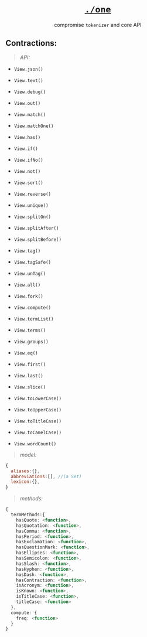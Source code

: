 <h1 align="center">
  <a href="https://github.com/spencermountain/compromise/tree/master/src/one"><code>./one</code></a>
</h1>
<p align="center">compromise <code>tokenizer</code> and core API</p>

## Contractions:

> _API:_

- `View.json()`
- `View.text()`
- `View.debug()`
- `View.out()`

- `View.match()`
- `View.matchOne()`
- `View.has()`
- `View.if()`
- `View.ifNo()`
- `View.not()`

- `View.sort()`
- `View.reverse()`
- `View.unique()`

- `View.splitOn()`
- `View.splitAfter()`
- `View.splitBefore()`

- `View.tag()`
- `View.tagSafe()`
- `View.unTag()`
<!-- - `View.canBe()` -->

- `View.all()`
- `View.fork()`
- `View.compute()`
  <!-- - `View.cache()` -->
  <!-- - `View.uncache()` -->

- `View.termList()`
- `View.terms()`
- `View.groups()`
- `View.eq()`
- `View.first()`
- `View.last()`
- `View.slice()`

- `View.toLowerCase()`
- `View.toUpperCase()`
- `View.toTitleCase()`
- `View.toCamelCase()`

- `View.wordCount()`

> _model:_

```js
{
  aliases:{},
  abbreviations:[], //(a Set)
  lexicon:{},
}
```

> _methods:_

```ts
{
  termMethods:{
    hasQuote: <function>,
    hasQuotation: <function>,
    hasComma: <function>,
    hasPeriod: <function>,
    hasExclamation: <function>,
    hasQuestionMark: <function>,
    hasEllipses: <function>,
    hasSemicolon: <function>,
    hasSlash: <function>,
    hasHyphen: <function>,
    hasDash: <function>,
    hasContraction: <function>,
    isAcronym: <function>,
    isKnown: <function>,
    isTitleCase: <function>,
    titleCase: <function>
  },
  compute: {
    freq: <function>
  }
}
```
